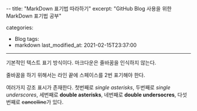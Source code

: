 --
title: "MarkDown 표기법 따라하기"
excerpt: "GitHub Blog 사용을 위한 MarkDown 표기법 공부"

categories:
 - Blog
tags:
 - markdown
last_modified_at: 2021-02-15T23:37:00
---

기본적인 텍스트 표기 방식이다.
마크다운은 줄바꿈을 인식하지 않는다.

줄바꿈을 하기 위해서는 라인 끝에 스페이스를 2번
표기해야 한다.

여러가지 강조 표시가 존재한다. 첫번째로 *single asterisks*,
두번째로 _single underscores_, 세번째로 **double asterisks**,
네번째로 __double undersocres__, 다섯번째로 ~~cancelline~~가 있다.
